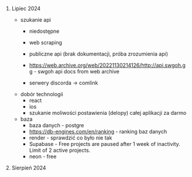 1. Lipiec 2024
   - szukanie api
        - niedostępne
        - web scraping
        - publiczne api (brak dokumentacji, próba zrozumienia api)
        - https://web.archive.org/web/20221130214126/http://api.swgoh.gg - swgoh api docs from web archive

        - serwery discorda -> comlink
   - dobór technologii
     - react
     - ios
     - szukanie moliwości postawienia (delopy) całej aplikacji za darmo
    - baza
        - baza danych - postgre
        - https://db-engines.com/en/ranking - ranking baz danych
        - render - sprawdzić co było nie tak
        - Supabase - Free projects are paused after 1 week of inactivity. Limit of 2 active projects.
        - neon - free
        

2. Sierpień 2024
